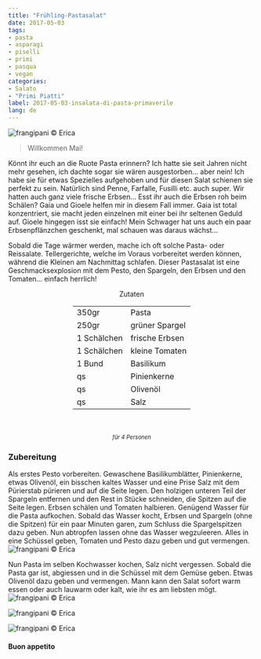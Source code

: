 ```yaml
---
title: "Frühling-Pastasalat"
date: 2017-05-03
tags:
- pasta  
- asparagi
- piselli 
- primi
- pasqua 
- vegan
categories:
- Salato
- "Primi Piatti"
label: 2017-05-03-insalata-di-pasta-primaverile
lang: de
---
```

![](../2017-05-03-insalata-di-pasta-primaverile/header.jpg "frangipani © Erica")

> Willkommen Mai!

Könnt ihr euch an die Ruote Pasta erinnern? Ich hatte sie seit Jahren nicht mehr gesehen, ich dachte sogar sie wären ausgestorben... aber nein! Ich habe sie für etwas Spezielles aufgehoben und für diesen Salat schienen sie perfekt zu sein. Natürlich sind Penne, Farfalle, Fusilli etc. auch super. Wir hatten auch ganz viele frische Erbsen... Esst ihr auch die Erbsen roh beim Schälen? Gaia und Gioele helfen mir in diesem Fall immer. Gaia ist total konzentriert, sie macht jeden einzelnen mit einer bei ihr seltenen Geduld auf. Gioele hingegen isst sie einfach! Mein Schwager hat uns auch ein paar Erbsenpflänzchen geschenkt, mal schauen was daraus wächst...

Sobald die Tage wärmer werden, mache ich oft solche Pasta- oder Reissalate. Tellergerichte, welche im Voraus vorbereitet werden können, während die Kleinen am Nachmittag schlafen. Dieser Pastasalat ist eine Geschmacksexplosion mit dem Pesto, den Spargeln, den Erbsen und den Tomaten... einfach herrlich!

<div id="wrapper" style="text-align: center">
  <div id="yourdiv" style="display: inline-block;">
    <div class="ingredients">
      <div class="ingredients-title">Zutaten</div>
      <table>
        <tbody>
          <tr>
            <td>350gr</td>
            <td>Pasta</td>
          </tr>
          <tr>
            <td>250gr</td>
            <td>grüner Spargel</td>
          </tr>
          <tr>
            <td>1 Schälchen</td>
            <td>frische Erbsen</td>
          </tr>
          <tr>
            <td>1 Schälchen</td>
            <td>kleine Tomaten</td>
          </tr>
          <tr>
            <td>1 Bund</td>
            <td>Basilikum</td>
          </tr>
          <tr>
            <td>qs</td>
            <td>Pinienkerne</td>
          </tr>
          <tr>
            <td>qs</td>
            <td>Olivenöl</td>
          </tr>
          <tr>
            <td>qs</td>
            <td>Salz</td>
          </tr>
        </tbody>
      </table>
      <br></br>
      <i class="pull-right" style="font-size: 80%;">für 4 Personen</i>
    </div>
  </div>
</div>


<h3>
  <font color="grey">
    <i class="fa fa-cogs"></i>
  </font> Zubereitung
</h3>

Als erstes Pesto vorbereiten. Gewaschene Basilikumblätter, Pinienkerne, etwas Olivenöl, ein bisschen kaltes Wasser und eine Prise Salz mit dem Pürierstab pürieren und auf die Seite legen. Den holzigen unteren Teil der Spargeln entfernen und den Rest in Stücke schneiden, die Spitzen auf die Seite legen. Erbsen schälen und Tomaten halbieren. Genügend Wasser für die Pasta aufkochen. Sobald das Wasser kocht, Erbsen und Spargeln (ohne die Spitzen) für ein paar Minuten garen, zum Schluss die Spargelspitzen dazu geben. Nun abtropfen lassen ohne das Wasser wegzuleeren. Alles in eine Schüssel geben, Tomaten und Pesto dazu geben und gut vermengen.
![](../2017-05-03-insalata-di-pasta-primaverile/condimento.jpg "frangipani © Erica")

Nun Pasta im selben Kochwasser kochen, Salz nicht vergessen. Sobald die Pasta gar ist, abgiessen und in die Schüssel mit dem Gemüse geben. Etwas Olivenöl dazu geben und vermengen. Mann kann den Salat sofort warm essen oder auch lauwarm oder kalt, wie ihr es am liebsten mögt.
![](../2017-05-03-insalata-di-pasta-primaverile/risultato1.jpg "frangipani © Erica")

![](../2017-05-03-insalata-di-pasta-primaverile/risultato2.jpg "frangipani © Erica")

![](../2017-05-03-insalata-di-pasta-primaverile/risultato3.jpg "frangipani © Erica")

<h4>Buon appetito
  <font color="red">
    <i class="fa fa-smile-o"></i>
  </font>
</h4>
